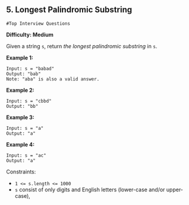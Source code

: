 ## 5. Longest Palindromic Substring

`#Top Interview Questions`

**Difficulty: Medium**

Given a string `s`, return *the longest palindromic substring* in `s`.

**Example 1:**

    Input: s = "babad"
    Output: "bab"
    Note: "aba" is also a valid answer.

**Example 2:**

    Input: s = "cbbd"
    Output: "bb"

**Example 3:**

    Input: s = "a"
    Output: "a"

**Example 4:**

    Input: s = "ac"
    Output: "a"


Constraints:

- `1 <= s.length <= 1000`
- `s` consist of only digits and English letters (lower-case and/or upper-case),